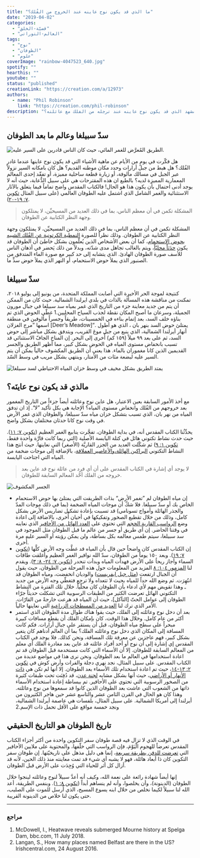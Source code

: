 ```yaml
---
title: "ما الذي قد يكون نوح عاينه عند الخروج من الفُلك؟"
date: "2019-04-02"
categories:
  - "قضيّة-الخلق"
  - "العالم-التوراتي"
tags:
  - "نوح"
  - "الطوفان"
  - "علوم"
coverImage: "rainbow-4047523_640.jpg"
spotify: ""
hearthis: ""
youtube: ""
status: "published"
creationLink: "https://creation.com/a/12973"
authors:
  - name: "Phil Robinson"
    link: "https://creation.com/phil-robinson"
description: "ما هو المشهد الذي قد يكون نوح عاينه عند ترجله من الفلك مع عائلته؟"
---
```


## سدّ سبيلغا وعالم ما بعد الطوفان

![الطريق المُعرَّض للغمر المائي، حيث كان الناس قادرين على السير عليه.](exposed-road.jpg?width=small&position=left)

هل فكّرت في يومٍ من الأيام عن ماهية الأشياء التي قد يكون نوح عاينها عندما غادر الفُلك؟ هل هبط من جبل أرارات وحدد مكان موطنه القديم؟ هل كان بامكانه السير نزولاً عبر الجبل في مسالك مألوفة، أو زيارة قطعة ساحلية مميزة، أو تفقّد إحدى المعالم المعمارية المميزة لديه؟ بالطبع ان هذه المقترحات هي على سبيل الدُّعابة، حيث أنه لا يوجد أدنى احتمال بأن يكون هذا هو الحال! فالكتاب المقدس واضح تماماً فيما يتعلق بالآثار الاستثنائية والغمر الشامل الذي اشتمل عليه الطوفان العالمي (على سبيل المثال [تكوين ٧: ١٩-٢٠](https://biblia.com/bible/ar-vandyke/Ge7.19-20)).

> المشكلة تكمن في أن معظم الناس، بما في ذلك العديد من المسيحيِّن، لا يمتلكون وجهة النظر الكتابية عن الطوفان.

المشكلة تكمن في أن معظم الناس، بما في ذلك العديد من المسيحيِّن، لا يمتلكون وجهة النظر الكتابية عن الطوفان. وذلك نظراً للصورة [النمطية الكرتونية عن الفُلك الشبيه بحوض الاستحمام](https://creation.com/cartoon-ark)، كما أن بعض الأشخاص الذين يُعلّمون بشكل خاطئ أن الطوفان قد يكون [حدَثاً محليّاً](https://dl0.creation.com/articles/p129/c12973/chapter10.pdf)، ويتم بالغالب تجاهل مدى شدّته، وبدلاً من ذلك يَحضر في أذهان الناس للأسف صورة الطوفان الهادئ. الذي يتشابه إلى حد كبير مع صورة الماء المتدفق من الصنبور الذي يملأ حوض الاستحمام، أو النهر الذي يملأ حوض سدٍّ ما.

## سدّ سبيلغا

كنتيجة لموجة الحر الأخيرة التي أصابت المملكة المتحدة، من يونيو إلى يوليو ٢٠١٨، تمكنت من مناقشة هذه المسألة بالذات في بلدي ايرلندا الشمالية. حيث كان من الممكن أن يتم من جديد معاينة جزء من التاريخ الذي غمر بمياه سد سبيلغا في جبال مورون الجميلة، وسرعان ما أصبح المكان نقطة لجذب السياح المحليين.1 غطّى الحوض الذي تم بناؤه خلف السد، بعد إتمام بناءه في الخمسينات، طريقاً وجسراً مألوفين في منطقة اسمها ”مرج الغزلان \[Deer’s Meadow\]“. يمتلئ حوض السد بنهر بان ، الذي هو أطول أنهار أيرلندا الشمالية، الذي ينبع من جبل موغ القريب، ويتدفق بشكل مباشر إلى حوض السد، ثم على بعد ٩٩ ميلاً (١٥٩ كم) أُخرى إلى البحر. إن المناخ الجافّ الاستثنائي قد تسبب بانخفاض مستوى المياه في الحوض بشكل كبير، مما أظهر الطريق والجسر القديمين الذين كانا مغموران بالماء. هذا يعني أن الطريق المكشوف حالياً يمكن أن يتم السير عليه لبضعة مئات من الأمتار، وينتهي بشكل مريب في وسط السّد.

![يمتد الطريق بشكل مخيف في وسط خزان المياه الاحتياطي لسد سبيلغا](exposed-road-behind-Spelga-dam.jpg?width=small&position=left)

## مالذي قد يكون نوح عاينَه؟

مع أخذ الأمور السابقة بعين الاعتبار، هل عاين نوح وعائلته أيضاً جزءاً من التاريخ المغمور بعد خروجهم من الفُلك وانخفاض مستوى المياه؟ الإجابة هي بكل تأكيد ”لا“. إذ ان تدفق المياه من نهر بان، الذي تسبب بتشكل خزان مياه سدّ سبيلغا، والطوفان الذي غمر الأرض في وقت نوح كانا حدثان مختلفان بشكل واضح.

يحدِّثُنا الكتاب المقدس أنه، في بداية الطوفان، تفجَّرت ينابيع الغمر العظيم ([تكوين ٧: ١١](https://biblia.com/bible/ar-vandyke/Ge7.11)). حيث حدث نشاط تكتوني هائل في كتلة اليابسة الأصلية (التي ربما كانت قارَّة واحدة فقط، [تكوين ١: ٩](https://biblia.com/bible/ar-vandyke/Ge1.9)) ثم شكّلت العديد من الجزر القاريَّة (الأصغر) التي نعاينها. حيث أنتج هذا النشاط التكتوني [البراكين الهائلة،](https://creation.com/yellowstone-national-park)[والأعاصير العملاقة](https://creation.com/hypercanes)، بالإضافة إلى موجات ضخمة من المياه التي اجتاحت اليابسة.

> لا يوجد أي إشارة في الكتاب المقدس على أن أي فرد من عائلة نوح قد عاين بعد خروجه من الفلك أحَّد المعالم السابقة للطوفان.

![الجسر المكشوف](exposed-bridge.jpg?width=large)

- إن مياه الطوفان لم ”تغمر الأرض“ بذات الطريقت التي يمتلئ بها حوض الاستحمام الخاص بك أو سدّ سبيلغا. فلا شكّ أن موجات المياه الضخمة (بما في ذلك موجات المدّ والجذر الهائلة وأمواج تسونامي) قد تسببت بإعادة تشكيل تضاريس الأرض بشكل كامل، وذلك من خلال تقطيع الصخور وتفكيكها في أحيان أُخرى، بالاضافة إلى اعادة وضع [الرواسب القارية الحجم](https://creation.com/continent-wide-sedimentary-strata) التي تحتوي على [العدد الهائل من الأحافير](https://creation.com/two-fish-and-pterosaur-fossilized-together) الذي نعاينه في وقتنا الحاضر. إن أي طريق أو جسر من عالم ما قبل الطوفان مثل الموجود في سد سبيلغا، سيتم طمس معالمه بكل بساطة، ولن يمكن رؤيته أو السير عليه مرة أُخرى.
- إن الكتاب المقدس كان واضحاً حين قال بأن المياه قد غطَّت وجه الأرض كلَّها ([تكوين ٧: ١٩](https://biblia.com/bible/ar-vandyke/Ge7.19)). وبعد ١٥٠ يوماً من الطوفان، سدّ الله نوافير الغمر العظيم وأُغلقت طاقات السماء وأجاز ريحاُ على الأرض فهدأت المياه وبدأت تنحدر ([تكوين ٧: ٢٤- ٨: ٣](https://biblia.com/bible/ar-vandyke/Ge7.24-8.3)). ويقدم لنا [المزمور ١٠٤: ٨](https://biblia.com/bible/ar-vandyke/Ps104.8) المزيد من المعلومات حول هذه المرحلة من الطوفان، حيث يقول أن الجبال ارتفعت ([مثل جبل ايفريست](https://creation.com/how-did-the-waters-of-noahs-flood-drain)) والوديان انخفضت، ومياه الطوفان قد انتُهِرَت. ثم وضع الله حداً للمياه بحيث لا تتعداه ولا ترجع فتغطّي وجه الأرض من جديد ـ وهذا تقويض مهم لأي ادعاء بأن الطوفان كان محلّياً. خلال تلك الفترة من النشاط التكتوني الهائل تعرضت الكثير من الطبقات الرسوبية التي تشكلت حديثاً جرّاء الطوفان إلى عوامل الحتّ \[التآكل\]، حيث أن المياه قد هرعت خارجةً من القارّات. الأمر الذي ترك لنا [العديد من المسطحات الزراعية](https://creation.com/african-planation-surface) التي نعاينها حالياً.
- بعد أن دخل نوح وعائلته إلى الفلك، حيث بقوا هناك طوال مدة الطوفان الذي استمر أكثر من عام كامل. وخلال هذا الوقت، كان بإمكان الفلك أن يقطع مسافات كبيرة مبحراً على سطح مياه الطوفان، قبل أن يستقر على جبال أرارات. فكم كانت المسافة إلى المكان الذي دخل نوح وعائلته الفلك؟ بما أن العالم أدناهم كان يتغير بشكل كبير، فهم عاجزين عن معرفة تلك المسافة، ونحن كذلك. فلا يوجد في الكتاب المقدس إي إشارة إلى أن نوح أو أحد أفراد عائلته قد عاين بعد مغادرة الفلك أي معلم من المعالم السابقة للطوفان. إلا أن الأسماء التي كانت مستخدمة قبل الطوفان قد تم اعادة استخدامها في العالم ما بعد الطوفان. ونحن نرى هذا في مواضع عديدة من الكتاب المقدس. على سبيل المثال، نجد نهري دجلة والفرات وأرض كوش في [تكوين ٢: ١٣-١٤](https://biblia.com/bible/ar-vandyke/Ge2.13-14)، حيث تم اعادة استخدام تلك الأسماء بعد الطوفان. إلا أنها لم تكن هي [ذات الأنهار أو الأراضي](https://dl0.creation.com/articles/p129/c12973/J31_1_99-103.pdf)، حيث أنها بشكل مشابه [لجنة عدن](https://creation.com/eden-1)، قد دُفِنَت تحت طبقات كثيرة من الصخور الرسوبية التي تحتوي على الأحافير. تم ببساطة إعادة استخدام الأسماء ذاتها من الشعوب التي عاشت بعد الطوفان الذين كانوا قد سمعوها من نوح وعائلته. وهذا كان هو الحال في القرن الثامن عشر والتاسع عشر حين هاجر الكثيرون من أيرلندا إلى أمريكا الشمالية. على سبيل المثال، بلفسات هي عاصمة أيرلندا الشمالية، ونجد خمسة مواقع على الأقل تحمل ذات الإسم.2

## تاريخ الطوفان هو التاريخ الحقيقي

في الوقت الذي لا تزال فيه قصة طوفان سفر التكوين واحدة من أكثر أجزاء الكتاب المقدس تعرضاً للهجوم الْيَوْمَ، فإن الرواسب التي خلّفها، والمحتوية على ملايين الأحافير التي [تعرضت للدفن بطريقة سريعة](https://creation.com/long-fossil-drag-mark)، إنما هي دليل مذهل على تاريخيّتها. إن طوفان سفر التكوين كان ذا أبعاد هائلة، فهو لا يشبه أي شيء قد تمت معاينته منذ ذلك الحين، لأنه قد أزال كل أثر للحياة التي وُجِدَت على الأرض قبل الطوفان.

إنها أيضاً شهادة رائعة على نعمة الله، وكيف أنه أعدَّ سبيلاً لنوح وعائلته لينجوا خلال الطوفان (الدينونة)، وأن يخلصوا، وأنه لم ينساهم أبداً ([تكوين ٨: ١](https://biblia.com/bible/ar-vandyke/Ge8.1)). وبنفس الطريقة، أعد الله لنا سبيلاً لكيما نخلص من خلال ابنه يسوع المسيح، الذي أُرسل للموت على الصليب، حتى يكون لنا خلاص من الدينونة القريبة.

---

### مراجع

1. McDowell, I., Heatwave reveals submerged Mourne history at Spelga Dam, bbc.com, 11 July 2018.
2. Langan, S., How many places named Belfast are there in the US? Irishcentral.com, 24 August 2016.
